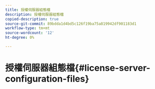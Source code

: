 ```yaml
---
title: 授權伺服器組態檔
description: 授權伺服器組態檔
copied-description: true
source-git-commit: 89bdda1d4bd5c126f19ba75a819942df901183d1
workflow-type: tm+mt
source-wordcount: '12'
ht-degree: 0%

---
```



# 授權伺服器組態檔{#license-server-configuration-files}

